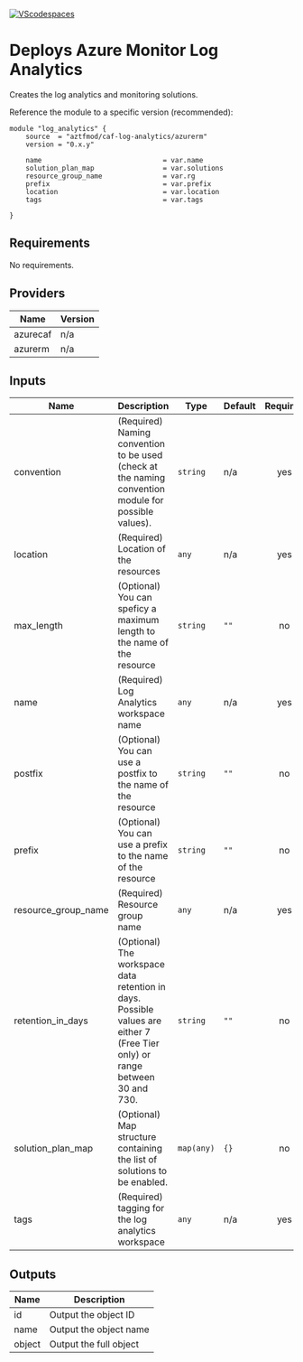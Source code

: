 [![VScodespaces](https://img.shields.io/endpoint?url=https%3A%2F%2Faka.ms%2Fvso-badge)](https://online.visualstudio.com/environments/new?name=terraform-azurerm-caf-log-analytics&repo=aztfmod/terraform-azurerm-caf-log-analytics)

# Deploys Azure Monitor Log Analytics 
Creates the log analytics and monitoring solutions. 

Reference the module to a specific version (recommended):
```hcl
module "log_analytics" {
    source  = "aztfmod/caf-log-analytics/azurerm"
    version = "0.x.y"

    name                              = var.name
    solution_plan_map                 = var.solutions
    resource_group_name               = var.rg
    prefix                            = var.prefix
    location                          = var.location
    tags                              = var.tags
    
}
```

<!--- END_TF_DOCS --->
<!--- BEGIN_TF_DOCS --->
## Requirements

No requirements.

## Providers

| Name | Version |
|------|---------|
| azurecaf | n/a |
| azurerm | n/a |

## Inputs

| Name | Description | Type | Default | Required |
|------|-------------|------|---------|:--------:|
| convention | (Required) Naming convention to be used (check at the naming convention module for possible values). | `string` | n/a | yes |
| location | (Required) Location of the resources | `any` | n/a | yes |
| max\_length | (Optional) You can speficy a maximum length to the name of the resource | `string` | `""` | no |
| name | (Required) Log Analytics workspace name | `any` | n/a | yes |
| postfix | (Optional) You can use a postfix to the name of the resource | `string` | `""` | no |
| prefix | (Optional) You can use a prefix to the name of the resource | `string` | `""` | no |
| resource\_group\_name | (Required) Resource group name | `any` | n/a | yes |
| retention\_in\_days | (Optional) The workspace data retention in days. Possible values are either 7 (Free Tier only) or range between 30 and 730. | `string` | `""` | no |
| solution\_plan\_map | (Optional) Map structure containing the list of solutions to be enabled. | `map(any)` | `{}` | no |
| tags | (Required) tagging for the log analytics workspace | `any` | n/a | yes |

## Outputs

| Name | Description |
|------|-------------|
| id | Output the object ID |
| name | Output the object name |
| object | Output the full object |

